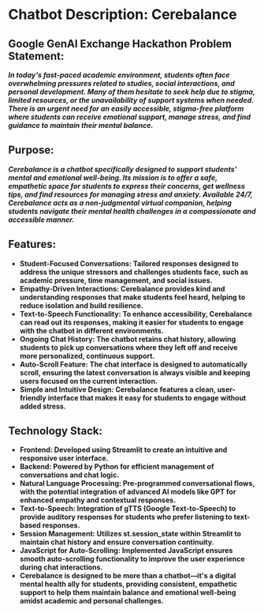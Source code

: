 # Chatbot Description: Cerebalance
## Google GenAI Exchange Hackathon Problem Statement:
***In today's fast-paced academic environment, students often face overwhelming pressures related to studies, social interactions, and personal development. Many of them hesitate to seek help due to stigma, limited resources, or the unavailability of support systems when needed. There is an urgent need for an easily accessible, stigma-free platform where students can receive emotional support, manage stress, and find guidance to maintain their mental balance.***

## Purpose:
***Cerebalance is a chatbot specifically designed to support students' mental and emotional well-being. Its mission is to offer a safe, empathetic space for students to express their concerns, get wellness tips, and find resources for managing stress and anxiety. Available 24/7, Cerebalance acts as a non-judgmental virtual companion, helping students navigate their mental health challenges in a compassionate and accessible manner.***

## Features:
* **Student-Focused Conversations: Tailored responses designed to address the unique stressors and challenges students face, such as academic pressure, time management, and social issues.**
* **Empathy-Driven Interactions: Cerebalance provides kind and understanding responses that make students feel heard, helping to reduce isolation and build resilience.**
* **Text-to-Speech Functionality: To enhance accessibility, Cerebalance can read out its responses, making it easier for students to engage with the chatbot in different environments.**
* **Ongoing Chat History: The chatbot retains chat history, allowing students to pick up conversations where they left off and receive more personalized, continuous support.**
* **Auto-Scroll Feature: The chat interface is designed to automatically scroll, ensuring the latest conversation is always visible and keeping users focused on the current interaction.**
* **Simple and Intuitive Design: Cerebalance features a clean, user-friendly interface that makes it easy for students to engage without added stress.**

## Technology Stack: 
* **Frontend: Developed using Streamlit to create an intuitive and responsive user interface.**
* **Backend: Powered by Python for efficient management of conversations and chat logic.**
* **Natural Language Processing: Pre-programmed conversational flows, with the potential integration of advanced AI models like GPT for enhanced empathy and contextual responses.**
* **Text-to-Speech: Integration of gTTS (Google Text-to-Speech) to provide auditory responses for students who prefer listening to text-based responses.**
* **Session Management: Utilizes st.session_state within Streamlit to maintain chat history and ensure conversation continuity.** 
* **JavaScript for Auto-Scrolling: Implemented JavaScript ensures smooth auto-scrolling functionality to improve the user experience during chat interactions.**
* **Cerebalance is designed to be more than a chatbot—it's a digital mental health ally for students, providing consistent, empathetic support to help them maintain balance and emotional well-being amidst academic and personal challenges.**
